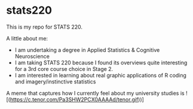 # stats220

This is my repo for STATS 220. 

A little about me:

- I am undertaking a degree in Applied Statistics & Cognitive Neuroscience
- I am taking STATS 220 because I found its overviews quite interesting for a 3rd core course choice in Stage 2.
- I am interested in learning about real graphic applications of R coding and imagery/instinctive statistics

A meme that captures how I currently feel about my university studies is ![(https://c.tenor.com/Pa3SHW2PCX0AAAAd/tenor.gif))]
